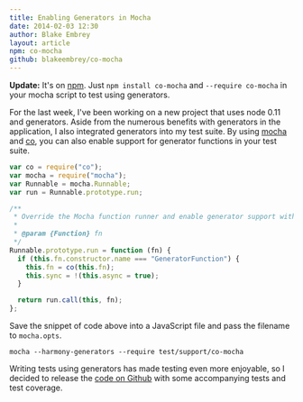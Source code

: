 ```yaml
---
title: Enabling Generators in Mocha
date: 2014-02-03 12:30
author: Blake Embrey
layout: article
npm: co-mocha
github: blakeembrey/co-mocha
---
```


**Update:** It's on [npm](http://npmjs.org/package/co-mocha). Just `npm install co-mocha` and `--require co-mocha` in your mocha script to test using generators.

For the last week, I've been working on a new project that uses node 0.11 and generators. Aside from the numerous benefits with generators in the application, I also integrated generators into my test suite. By using [mocha](http://visionmedia.github.io/mocha/) and [co](https://github.com/visionmedia/co), you can also enable support for generator functions in your test suite.

```javascript
var co = require("co");
var mocha = require("mocha");
var Runnable = mocha.Runnable;
var run = Runnable.prototype.run;

/**
 * Override the Mocha function runner and enable generator support with co.
 *
 * @param {Function} fn
 */
Runnable.prototype.run = function (fn) {
  if (this.fn.constructor.name === "GeneratorFunction") {
    this.fn = co(this.fn);
    this.sync = !(this.async = true);
  }

  return run.call(this, fn);
};
```

Save the snippet of code above into a JavaScript file and pass the filename to `mocha.opts`.

```
mocha --harmony-generators --require test/support/co-mocha
```

Writing tests using generators has made testing even more enjoyable, so I decided to release the [code on Github](https://github.com/blakeembrey/co-mocha) with some accompanying tests and test coverage.
